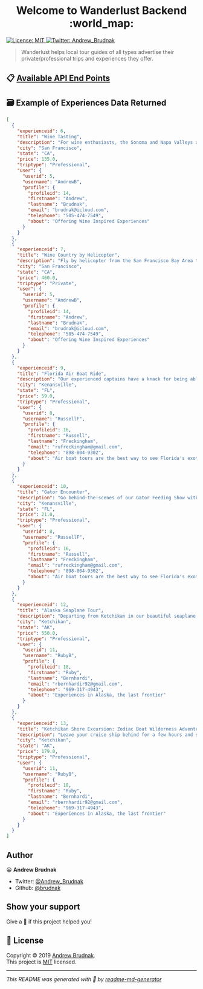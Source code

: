 <h1 align="center">Welcome to Wanderlust Backend :world_map:</h1>
<p>
  <a href="https://github.com/build-week-wanderlust/back-end/blob/master/LICENSE">
    <img alt="License: MIT" src="https://img.shields.io/badge/License-MIT-yellow.svg" target="_blank" />
  </a>
  <a href="https://twitter.com/Andrew_Brudnak">
    <img alt="Twitter: Andrew_Brudnak" src="https://img.shields.io/twitter/follow/Andrew_Brudnak.svg?style=social" target="_blank" />
  </a>
</p>

> Wanderlust helps local tour guides of all types advertise their private/professional trips and experiences they offer.

## :clipboard: [Available API End Points](https://brudnak-wanderlust.herokuapp.com/swagger-ui.html#/)

## :card_file_box: Example of Experiences Data Returned

```json
[
  {
    "experienceid": 6,
    "title": "Wine Tasting",
    "description": "For wine enthusiasts, the Sonoma and Napa Valleys are often the pinnacle of the North American wine experience. However, for the uninitiated, choosing where and when to go can be a little daunting. This coach tour shuttles you in style to three famous wineries in northern California: Madonna Estate, Sebastiani Vineyards and Sutter Home. Stop for lunch in historic downtown Sonoma Square, where you'll find a bevy of dining options and boutique shops for exploration.",
    "city": "San Francisco",
    "state": "CA",
    "price": 135.0,
    "triptype": "Professional",
    "user": {
      "userid": 5,
      "username": "AndrewB",
      "profile": {
        "profileid": 14,
        "firstname": "Andrew",
        "lastname": "Brudnak",
        "email": "brudnak@icloud.com",
        "telephone": "505-474-7549",
        "about": "Offering Wine Inspired Experiences"
      }
    }
  },
  {
    "experienceid": 7,
    "title": "Wine Country by Helicopter",
    "description": "Fly by helicopter from the San Francisco Bay Area to Wine Country during this tour. Enjoy views of the city, the Golden Gate Bridge, Alcatraz and Wine Country's rolling vineyards before touching down at one of the area's most prestigious wineries. Enjoy a guided tour of the property, tapas and a wine tasting. With your small group limited to 6 people, learn about the winery's world-class varietals and all the love and labor that goes into making the perfect cabernet. When your 3-hour excursion is over, travel back to San Francisco by helicopter.",
    "city": "San Francisco",
    "state": "CA",
    "price": 460.0,
    "triptype": "Private",
    "user": {
      "userid": 5,
      "username": "AndrewB",
      "profile": {
        "profileid": 14,
        "firstname": "Andrew",
        "lastname": "Brudnak",
        "email": "brudnak@icloud.com",
        "telephone": "505-474-7549",
        "about": "Offering Wine Inspired Experiences"
      }
    }
  },
  {
    "experienceid": 9,
    "title": "Florida Air Boat Ride",
    "description": "Our experienced captains have a knack for being able to spot alligators, eagles and other wildlife that build their homes in the waterways near Wild Florida. Each time you head out onto the water, you’ll see and experience something different.",
    "city": "Kenansville",
    "state": "FL",
    "price": 59.0,
    "triptype": "Professional",
    "user": {
      "userid": 8,
      "username": "RussellF",
      "profile": {
        "profileid": 16,
        "firstname": "Russell",
        "lastname": "Freckingham",
        "email": "rufreckingham@gmail.com",
        "telephone": "898-804-9302",
        "about": "Air boat tours are the best way to see Florida's exotic wild life!"
      }
    }
  },
  {
    "experienceid": 10,
    "title": "Gator Encounter",
    "description": "Go behind-the-scenes of our Gator Feeding Show with one of our animal educators to feed dozens of huge, hungry gators ready for their next meal. While in the crows nest, play one of our alligators’ favorite games… jumping for chicken! ",
    "city": "Kenansville",
    "state": "FL",
    "price": 21.0,
    "triptype": "Professional",
    "user": {
      "userid": 8,
      "username": "RussellF",
      "profile": {
        "profileid": 16,
        "firstname": "Russell",
        "lastname": "Freckingham",
        "email": "rufreckingham@gmail.com",
        "telephone": "898-804-9302",
        "about": "Air boat tours are the best way to see Florida's exotic wild life!"
      }
    }
  },
  {
    "experienceid": 12,
    "title": "Alaska Seaplane Tour",
    "description": "Departing from Ketchikan in our beautiful seaplane, our tour will take us through the Misty Fjords National Monument and north to the prehistoric land of the Alaska Glacier.",
    "city": "Ketchikan",
    "state": "AK",
    "price": 550.0,
    "triptype": "Professional",
    "user": {
      "userid": 11,
      "username": "RubyB",
      "profile": {
        "profileid": 18,
        "firstname": "Ruby",
        "lastname": "Bernhardi",
        "email": "rbernhardir92@gmail.com",
        "telephone": "969-317-4943",
        "about": "Experiences in Alaska, the last frontier"
      }
    }
  },
  {
    "experienceid": 13,
    "title": "Ketchikan Shore Excursion: Zodiac Boat Wilderness Adventure",
    "description": "Leave your cruise ship behind for a few hours and steer a Zodiac boat in the waters of the Alaskan wilderness. This small-group guided shore excursion from Ketchikan is limited to just four people, and everyone takes a turn at the wheel. Cruise through rain-forest islands, into remote bays and inlets, and spot wildlife including eagles, seals, whales and bears. Enjoy a beachside snack and a boatman certificate to take home as a souvenir. Round-trip port transport is included.",
    "city": "Ketchikan",
    "state": "AK",
    "price": 179.0,
    "triptype": "Professional",
    "user": {
      "userid": 11,
      "username": "RubyB",
      "profile": {
        "profileid": 18,
        "firstname": "Ruby",
        "lastname": "Bernhardi",
        "email": "rbernhardir92@gmail.com",
        "telephone": "969-317-4943",
        "about": "Experiences in Alaska, the last frontier"
      }
    }
  }
]
```

## Author

:grinning: **Andrew Brudnak**

- Twitter: [@Andrew_Brudnak](https://twitter.com/Andrew_Brudnak)
- Github: [@brudnak](https://github.com/brudnak)

## Show your support

Give a :star2: if this project helped you!

## 📝 License

Copyright © 2019 [Andrew Brudnak](https://github.com/brudnak).<br />
This project is [MIT](https://github.com/build-week-wanderlust/back-end/blob/master/LICENSE) licensed.

---

_This README was generated with :sparkling_heart: by [readme-md-generator](https://github.com/kefranabg/readme-md-generator)_
